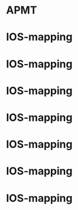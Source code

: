 # APMT
# IOS-mapping
# IOS-mapping
# IOS-mapping
# IOS-mapping
# IOS-mapping
# IOS-mapping
# IOS-mapping
